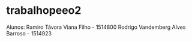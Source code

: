 # trabalhopeeo2
Alunos:
Ramiro Távora Viana Filho - 1514800
Rodrigo Vandemberg Alves Barroso - 1514923
